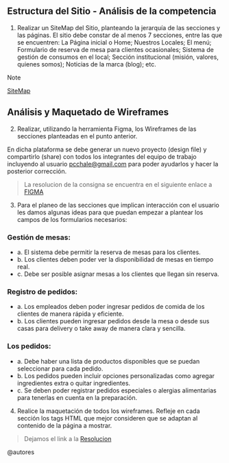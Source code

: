 ## Estructura del Sitio - Análisis de la competencia

1. Realizar un SiteMap del Sitio, planteando la jerarquía de las secciones y las páginas. El sitio debe constar de al menos 7 secciones, entre las que se encuentren: La Página inicial o Home; Nuestros Locales; El menú; Formulario de reserva de mesa para clientes ocasionales; Sistema de gestión de consumos en el local; Sección institucional (misión, valores, quienes somos); Noticias de la marca (blog);  etc. 

> [!NOTE]
> [SiteMap](/TP%201%20Maquetado%20Web/Sitemap.png)

## Análisis y Maquetado de Wireframes

2. Realizar, utilizando la herramienta Figma, los Wireframes de las secciones planteadas en el punto anterior.

En dicha plataforma se debe generar un nuevo proyecto (design file) y compartirlo (share) con todos los integrantes del equipo de trabajo incluyendo al usuario pcchale@gmail.com para poder ayudarlos y hacer la posterior corrección.

> La resolucion de la consigna se encuentra en el siguiente enlace a [FIGMA](https://www.figma.com/file/inLYqyIMxmiy6WxPlx6cey/wireframe-grupo-paw?type=design&node-id=106-21&mode=design&t=vSd7L3pOcuZodUKa-0)

3. Para el planeo de las secciones que implican interacción con el usuario les damos algunas ideas para que puedan empezar a plantear los campos de los formularios necesarios:

### Gestión de mesas:

- a. El sistema debe permitir la reserva de mesas para los clientes.
- b. Los clientes deben poder ver la disponibilidad de mesas en tiempo real.
- c. Debe ser posible asignar mesas a los clientes que llegan sin reserva.

### Registro de pedidos:

- a. Los empleados deben poder ingresar pedidos de comida de los clientes de manera rápida y eficiente.
- b. Los clientes pueden ingresar pedidos desde la mesa o desde sus casas para delivery o take away de manera clara y sencilla.

### Los pedidos:

- a. Debe haber una lista de productos disponibles que se puedan seleccionar para cada pedido.
- b. Los pedidos pueden incluir opciones personalizadas como agregar ingredientes extra o quitar ingredientes.
- c. Se deben poder registrar pedidos especiales o alergias alimentarias para tenerlas en cuenta en la preparación.

4. Realice la maquetación de todos los wireframes. Refleje en cada sección los tags HTML que mejor consideren que se adaptan al contenido de la página a mostrar.

> Dejamos el link a la [Resolucion](/TP%201%20Maquetado%20Web/maquetado) 

@autores

